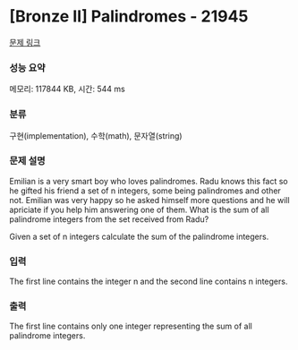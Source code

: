 # [Bronze II] Palindromes - 21945 

[문제 링크](https://www.acmicpc.net/problem/21945) 

### 성능 요약

메모리: 117844 KB, 시간: 544 ms

### 분류

구현(implementation), 수학(math), 문자열(string)

### 문제 설명

<p>Emilian is a very smart boy who loves palindromes. Radu knows this fact so he gifted his friend a set of n integers, some being palindromes and other not. Emilian was very happy so he asked himself more questions and he will apriciate if you help him answering one of them. What is the sum of all palindrome integers from the set received from Radu?</p>

<p>Given a set of n integers calculate the sum of the palindrome integers.</p>

### 입력 

 <p>The first line contains the integer n and the second line contains n integers.</p>

### 출력 

 <p>The first line contains only one integer representing the sum of all palindrome integers.</p>

